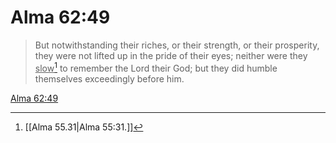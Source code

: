# Alma 62:49

> But notwithstanding their riches, or their strength, or their prosperity, they were not lifted up in the pride of their eyes; neither were they <u>slow</u>[^a] to remember the Lord their God; but they did humble themselves exceedingly before him.

[Alma 62:49](https://www.churchofjesuschrist.org/study/scriptures/bofm/alma/62?lang=eng&id=p49#p49)


[^a]: [[Alma 55.31|Alma 55:31.]]
